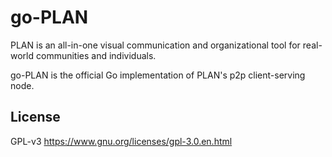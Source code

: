# go-PLAN

PLAN is an all-in-one visual communication and organizational tool for real-world communities and individuals.

go-PLAN is the official Go implementation of PLAN's p2p client-serving node.


## License

GPL-v3 
https://www.gnu.org/licenses/gpl-3.0.en.html


